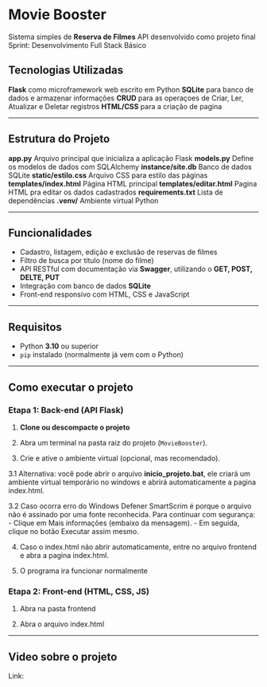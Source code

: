 #  Movie Booster
Sistema simples de **Reserva de Filmes**
API desenvolvido como projeto final Sprint: Desenvolvimento Full Stack Básico

## Tecnologias Utilizadas
   **Flask** como microframework web escrito em Python
   **SQLite** para banco de dados e armazenar informações
   **CRUD** para as operaçoes de Criar, Ler, Atualizar e Deletar registros
   **HTML/CSS** para a criação de pagina

---

## Estrutura do Projeto
   **app.py** Arquivo principal que inicializa a aplicação Flask
   **models.py** Define os modelos de dados com SQLAlchemy
   **instance/site.db** Banco de dados SQLite
   **static/estilo.css** Arquivo CSS para estilo das páginas
   **templates/index.html** Página HTML principal
   **templates/editar.html** Pagina HTML pra editar os dados cadastrados
   **requirements.txt** Lista de dependências
   **.venv/** Ambiente virtual Python

---

##  Funcionalidades

-  Cadastro, listagem, edição e exclusão de reservas de filmes
-  Filtro de busca por título (nome do filme)
-  API RESTful com documentação via **Swagger**, utilizando o **GET, POST, DELTE, PUT**
-  Integração com banco de dados **SQLite**
-  Front-end responsivo com HTML, CSS e JavaScript

---

##  Requisitos

- Python **3.10** ou superior
- `pip` instalado (normalmente já vem com o Python)

---

##  Como executar o projeto

###  Etapa 1: Back-end (API Flask)

1. **Clone ou descompacte o projeto**

2. Abra um terminal na pasta raiz do projeto (`MovieBooster`).

3. Crie e ative o ambiente virtual (opcional, mas recomendado).

3.1 Alternativa: você pode abrir o arquivo **inicio_projeto.bat**, ele criará um ambiente virtual temporário no windows e abrirá automaticamente a pagina index.html.

3.2 Caso ocorra erro do Windows Defener SmartScrim é porque o arquivo não é assinado por uma fonte reconhecida.
      Para continuar com segurança:
         - Clique em Mais informações (embaixo da mensagem).
         - Em seguida, clique no botão Executar assim mesmo.

4. Caso o index.html não abrir automaticamente, entre no  arquivo frontend e abra a pagina index.html.

5. O programa ira funcionar normalmente

###  Etapa 2: Front-end (HTML, CSS, JS)

1. Abra na pasta frontend

2. Abra o arquivo index.html 

---

## Video sobre o projeto
Link: